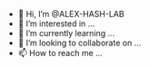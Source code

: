 - 👋 Hi, I’m @ALEX-HASH-LAB
- 👀 I’m interested in ...
- 🌱 I’m currently learning ...
- 💞️ I’m looking to collaborate on ...
- 📫 How to reach me ...

<!---
ALEX-HASH-LAB/ALEX-HASH-LAB is a ✨ special ✨ repository because its `README.md` (this file) appears on your GitHub profile.
You can click the Preview link to take a look at your changes.
--->
